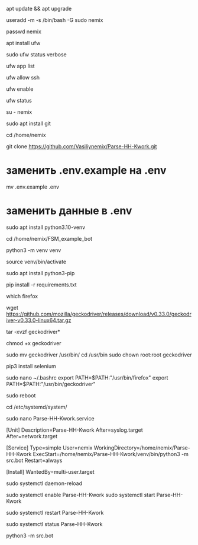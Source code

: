 apt update && apt upgrade

useradd -m -s /bin/bash -G sudo nemix

passwd nemix

apt install ufw

sudo ufw status verbose

ufw app list

ufw allow ssh

ufw enable

ufw status

su - nemix

sudo apt install git

cd /home/nemix

git clone https://github.com/Vasiliynemix/Parse-HH-Kwork.git

# заменить .env.example на .env
mv .env.example .env
# заменить данные в .env

sudo apt install python3.10-venv

cd /home/nemix/FSM_example_bot

python3 -m venv venv

source venv/bin/activate

sudo apt install python3-pip

pip install -r requirements.txt

which firefox

wget https://github.com/mozilla/geckodriver/releases/download/v0.33.0/geckodriver-v0.33.0-linux64.tar.gz

tar -xvzf geckodriver*

chmod +x geckodriver

sudo mv geckodriver /usr/bin/
cd /usr/bin
sudo chown root:root geckodriver

pip3 install selenium

sudo nano ~/.bashrc
    export PATH=$PATH:"/usr/bin/firefox"
    export PATH=$PATH:"/usr/bin/geckodriver"

sudo reboot

cd /etc/systemd/system/

sudo nano Parse-HH-Kwork.service

[Unit]
Description=Parse-HH-Kwork
After=syslog.target
After=network.target

[Service]
Type=simple
User=nemix
WorkingDirectory=/home/nemix/Parse-HH-Kwork
ExecStart=/home/nemix/Parse-HH-Kwork/venv/bin/python3 -m src.bot
Restart=always

[Install]
WantedBy=multi-user.target

sudo systemctl daemon-reload

sudo systemctl enable Parse-HH-Kwork
sudo systemctl start Parse-HH-Kwork

sudo systemctl restart Parse-HH-Kwork

sudo systemctl status Parse-HH-Kwork


python3 -m src.bot




